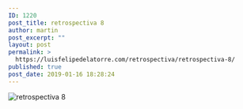 ```yaml
---
ID: 1220
post_title: retrospectiva 8
author: martin
post_excerpt: ""
layout: post
permalink: >
  https://luisfelipedelatorre.com/retrospectiva/retrospectiva-8/
published: true
post_date: 2019-01-16 18:28:24
---
```

<p><img src="https://luisfelipedelatorre.com/wp-content/uploads/2019/01/retrospectiva-8.jpg" alt="retrospectiva 8"/></p>